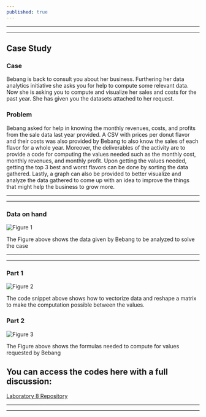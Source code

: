 ```yaml
---
published: true
---
```

---
***

## Case Study

### Case

Bebang is back to consult you about her business. Furthering her data analytics initiative she asks you for help to compute some relevant data. Now she is asking you to compute and visualize her sales and costs for the past year. She has given you the datasets attached to her request.

### Problem

Bebang asked for help in knowing the monthly revenues, costs, and profits from the sale data last year provided. A CSV with prices per donut flavor and their costs was also provided by Bebang to also know the sales of each flavor for a whole year. Moreover, the deliverables of the activity are to provide a code for computing the values needed such as the monthly cost, monthly revenues, and monthly profit. Upon getting the values needed, getting the top 3 best and worst flavors can be done by sorting the data gathered. Lastly, a graph can also be provided to better visualize and analyze the data gathered to come up with an idea to improve the things that might help the business to grow more.

---
***

### Data on hand 

![Figure 1]({{site.baseurl}}/images/LAB89.1.jpg)

The Figure above shows the data given by Bebang to be analyzed to solve the case

---
***

### Part 1

![Figure 2]({{site.baseurl}}/images/LAB89.2.jpg)

The code snippet above shows how to vectorize data and reshape a matrix to make the computation possible between the values.

### Part 2

![Figure 3]({{site.baseurl}}/images/LAB89.3.jpg)

The Figure above shows the formulas needed to compute for values requested by Bebang



## You can access the codes here with a full discussion:

[Laboratory 8 Repository](https://github.com/RovilSurioJr/Laboratory-8)

---
***
